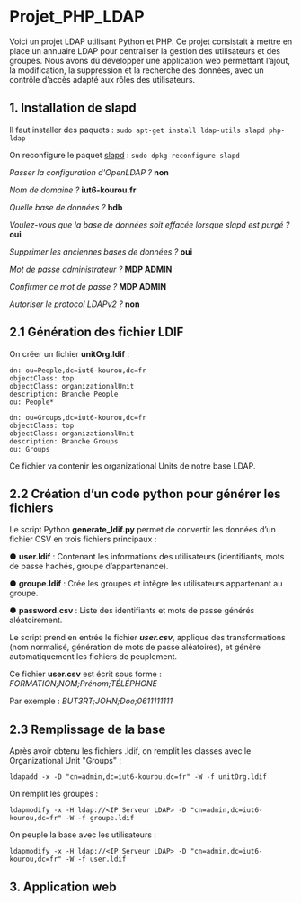 # Projet_PHP_LDAP

Voici un projet LDAP utilisant Python et PHP. Ce projet consistait à mettre en place un annuaire LDAP pour centraliser la gestion des utilisateurs et des groupes. Nous avons dû développer une application web permettant l’ajout, la modification, la suppression et la recherche des données, avec un contrôle d’accès adapté aux rôles des utilisateurs.

## 1. Installation de slapd

Il faut installer des paquets : ```sudo apt-get install ldap-utils slapd php-ldap```

On reconfigure le paquet <u>slapd</u> : ```sudo dpkg-reconfigure slapd```


*Passer la configuration d'OpenLDAP ?* **non**

*Nom de domaine ?* **iut6-kourou.fr**

*Quelle base de données ?* **hdb**

*Voulez-vous que la base de données soit effacée lorsque
slapd est purgé ?* **oui**

*Supprimer les anciennes bases de données ?* **oui**

*Mot de passe administrateur ?* **MDP ADMIN**

*Confirmer ce mot de passe ?* **MDP ADMIN**

*Autoriser le protocol LDAPv2 ?* **non**

## 2.1 Génération des fichier LDIF

On créer un fichier **unitOrg.ldif** :
```
dn: ou=People,dc=iut6-kourou,dc=fr
objectClass: top
objectClass: organizationalUnit
description: Branche People
ou: People*

dn: ou=Groups,dc=iut6-kourou,dc=fr
objectClass: top
objectClass: organizationalUnit
description: Branche Groups
ou: Groups
```
Ce fichier va contenir les organizational Units de notre base LDAP.

## 2.2 Création d’un code python pour générer les fichiers

Le script Python **generate_ldif.py** permet de convertir les données
d’un fichier CSV en trois fichiers principaux :

● **user.ldif** : Contenant les informations des utilisateurs (identifiants, mots de passe hachés, groupe d’appartenance).

● **groupe.ldif** : Crée les groupes et intègre les utilisateurs appartenant au groupe.

● **password.csv** : Liste des identifiants et mots de passe générés aléatoirement.

Le script prend en entrée le fichier ***user.csv***, applique des transformations
(nom normalisé, génération de mots de passe aléatoires), et génère
automatiquement les fichiers de peuplement.

Ce fichier **user.csv** est écrit sous forme : *FORMATION;NOM;Prénom;TÉLÉPHONE*

Par exemple : *BUT3RT;JOHN;Doe;0611111111*

## 2.3 Remplissage de la base

Après avoir obtenu les fichiers .ldif, on remplit les classes avec le Organizational Unit "Groups" : 
```
ldapadd -x -D "cn=admin,dc=iut6-kourou,dc=fr" -W -f unitOrg.ldif
```
On remplit les groupes :
```
ldapmodify -x -H ldap://<IP Serveur LDAP> -D "cn=admin,dc=iut6-kourou,dc=fr" -W -f groupe.ldif
```
On peuple la base avec les utilisateurs : 
```
ldapmodify -x -H ldap://<IP Serveur LDAP> -D "cn=admin,dc=iut6-kourou,dc=fr" -W -f user.ldif
```
## 3. Application web

